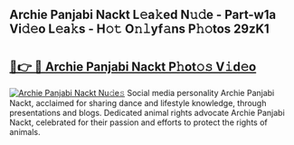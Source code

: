 ## Archie Panjabi Nackt L𝚎a𝚔ed N𝚞𝚍e - Part-w1a Vi𝚍𝚎o L𝚎a𝚔s - H𝚘𝚝 O𝚗𝚕yf𝚊ns P𝚑𝚘tos 29zK1

# <h2><a href="http://kf3g5vl.oniu.top/?m=Archie+Panjabi+Nackt">🔗👉 🔴 Archie Panjabi Nackt P𝚑ot𝚘𝚜 V𝚒d𝚎o</a></h2>

[![Archie Panjabi Nackt Nu𝚍e𝚜](https://i.imgur.com/0qMVB7G.gif)](http://kf3g5vl.oniu.top/?m=Archie+Panjabi+Nackt)
Social media personality Archie Panjabi Nackt, acclaimed for sharing dance and lifestyle knowledge, through presentations and blogs. Dedicated animal rights advocate Archie Panjabi Nackt, celebrated for their passion and efforts to protect the rights of animals.  
